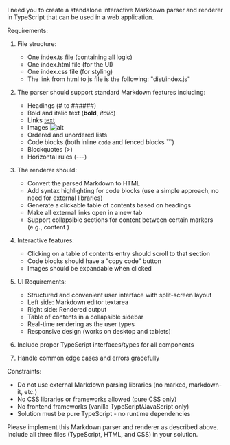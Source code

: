 I need you to create a standalone interactive Markdown parser and renderer in TypeScript that can be used in a web application.

Requirements:
1. File structure:
   - One index.ts file (containing all logic)
   - One index.html file (for the UI)
   - One index.css file (for styling)
   - The link from html to js file is the following: "dist/index.js"

2. The parser should support standard Markdown features including:
   - Headings (# to ######)
   - Bold and italic text (**bold**, *italic*)
   - Links [text](url)
   - Images ![alt](url)
   - Ordered and unordered lists
   - Code blocks (both inline `code` and fenced blocks ```)
   - Blockquotes (>)
   - Horizontal rules (---)

3. The renderer should:
   - Convert the parsed Markdown to HTML
   - Add syntax highlighting for code blocks (use a simple approach, no need for external libraries)
   - Generate a clickable table of contents based on headings
   - Make all external links open in a new tab
   - Support collapsible sections for content between certain markers (e.g., <!-- collapse --> content <!-- /collapse -->)

4. Interactive features:
   - Clicking on a table of contents entry should scroll to that section
   - Code blocks should have a "copy code" button
   - Images should be expandable when clicked

5. UI Requirements:
   - Structured and convenient user interface with split-screen layout
   - Left side: Markdown editor textarea
   - Right side: Rendered output
   - Table of contents in a collapsible sidebar
   - Real-time rendering as the user types
   - Responsive design (works on desktop and tablets)

6. Include proper TypeScript interfaces/types for all components

7. Handle common edge cases and errors gracefully

Constraints:
- Do not use external Markdown parsing libraries (no marked, markdown-it, etc.)
- No CSS libraries or frameworks allowed (pure CSS only)
- No frontend frameworks (vanilla TypeScript/JavaScript only)
- Solution must be pure TypeScript - no runtime dependencies

Please implement this Markdown parser and renderer as described above. Include all three files (TypeScript, HTML, and CSS) in your solution.
